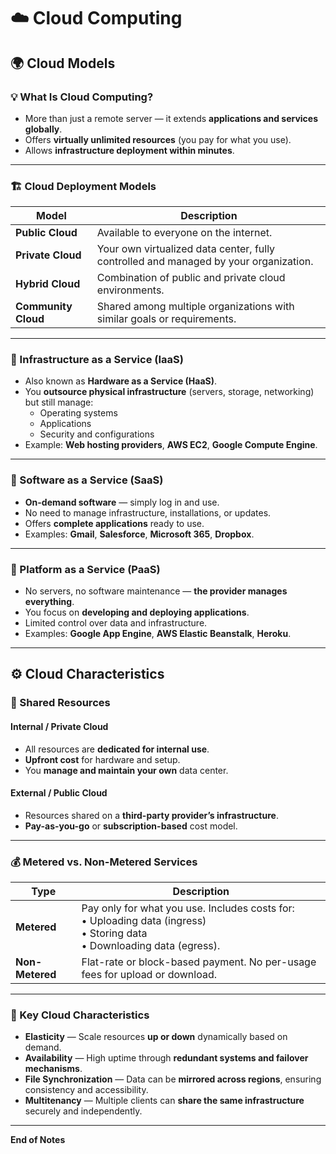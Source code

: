 # ☁️ Cloud Computing

## 🌍 Cloud Models

### 💡 What Is Cloud Computing?
- More than just a remote server — it extends **applications and services globally**.
- Offers **virtually unlimited resources** (you pay for what you use).
- Allows **infrastructure deployment within minutes**.

---

### 🏗️ Cloud Deployment Models

| Model | Description |
|--------|--------------|
| **Public Cloud** | Available to everyone on the internet. |
| **Private Cloud** | Your own virtualized data center, fully controlled and managed by your organization. |
| **Hybrid Cloud** | Combination of public and private cloud environments. |
| **Community Cloud** | Shared among multiple organizations with similar goals or requirements. |

---

### 🧱 Infrastructure as a Service (IaaS)
- Also known as **Hardware as a Service (HaaS)**.
- You **outsource physical infrastructure** (servers, storage, networking) but still manage:
  - Operating systems  
  - Applications  
  - Security and configurations  
- Example: **Web hosting providers**, **AWS EC2**, **Google Compute Engine**.

---

### 🧩 Software as a Service (SaaS)
- **On-demand software** — simply log in and use.
- No need to manage infrastructure, installations, or updates.
- Offers **complete applications** ready to use.
- Examples: **Gmail**, **Salesforce**, **Microsoft 365**, **Dropbox**.

---

### 🧠 Platform as a Service (PaaS)
- No servers, no software maintenance — **the provider manages everything**.
- You focus on **developing and deploying applications**.
- Limited control over data and infrastructure.
- Examples: **Google App Engine**, **AWS Elastic Beanstalk**, **Heroku**.

---

## ⚙️ Cloud Characteristics

### 🔄 Shared Resources

#### Internal / Private Cloud
- All resources are **dedicated for internal use**.
- **Upfront cost** for hardware and setup.
- You **manage and maintain your own** data center.

#### External / Public Cloud
- Resources shared on a **third-party provider’s infrastructure**.
- **Pay-as-you-go** or **subscription-based** cost model.

---

### 💰 Metered vs. Non-Metered Services

| Type | Description |
|-------|--------------|
| **Metered** | Pay only for what you use. Includes costs for: <br> • Uploading data (ingress) <br> • Storing data <br> • Downloading data (egress). |
| **Non-Metered** | Flat-rate or block-based payment. No per-usage fees for upload or download. |

---

### 🧩 Key Cloud Characteristics

- **Elasticity** — Scale resources **up or down** dynamically based on demand.  
- **Availability** — High uptime through **redundant systems and failover mechanisms**.  
- **File Synchronization** — Data can be **mirrored across regions**, ensuring consistency and accessibility.  
- **Multitenancy** — Multiple clients can **share the same infrastructure** securely and independently.  

---

**End of Notes**
